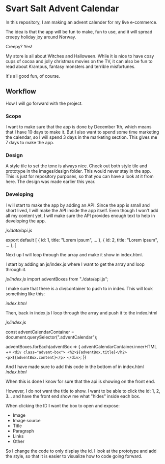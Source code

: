 # Svart Salt Advent Calendar

In this repository, I am making an advent calender for my live e-commerce.

The idea is that the app will be fun to make, fun to use, and it will spread creepy holiday joy around
Norway.

Creepy? Yes!

My store is all about Witches and Halloween. While it is nice to have cosy cups of cocoa and jolly christmas
movies on the TV, it can also be fun to read about Krampus, fantasy monsters and terrible misfortunes.

It's all good fun, of course.

## Workflow

How I will go forward with the project.

### Scope

I want to make sure that the app is done by December 1th, which means that I have 10 days to make it. But I also want to spend some time marketing the calendar, so I will spend 3 days in the marketing section. This gives me 7 days to make the app.

### Design

A style tile to set the tone is always nice. Check out both style tile and prototype in the images/design folder. This would never stay in the app. This is just for repository purposes, so that you can have a look at it from here. The design was made earlier this year.

### Developing

I will start to make the app by adding an API. Since the app is small and short lived, I will make the API inside the app itself. Even though I won't add all my content yet, I will make sure the API provides enough
text to help in developing the app.

_js/data/api.js_

export default [
{
id: 1,
title: "Lorem ipsum",
...
},
{
id: 2,
title: "Lorem ipsum",
...
},
]

Next up I will loop through the array and make it show in index.html.

I start by adding an js/index.js where I want to get the array and loop through it.

_js/index.js_
import adventBoxes from "./data/api.js";

I make sure that there is a div/container to push to in index. This will look something like this:

_index.html_

<div class="adventCalendar"></div>

Then, back in index.js I loop through the array and push it to the index.html

_js/index.js_

const adventCalendarContainer = document.querySelector(".adventCalendar");

adventBoxes.forEach(adventBox => {
adventCalendarContainer.innerHTML += `<div class="advent-box">
                                          <h2>${adventBox.title}</h2>
                                          <p>${adventBox.content}</p>
                                        </div>`;
})

And I have made sure to add this code in the bottom of <body> in index.html
_index.html_

<script src="js/index.js" type="module"></script>

When this is done I know for sure that the api is showing on the front end.

However, I do not want the title to show. I want to be able to click the id: 1, 2, 3... and have the front end
show me what "hides" inside each box.

When clicking the ID I want the box to open and expose:

- Image
- Image source
- Title
- Paragraph
- Links
- Other

So I change the code to only display the id. I look at the prototype and add the style, so that it is easier to visualize how to code going forward.
